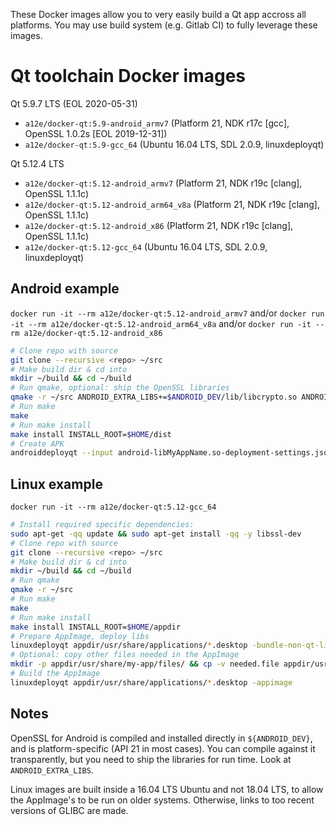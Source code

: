 These Docker images allow you to very easily build a Qt app accross all platforms. You may use build system (e.g. Gitlab CI) to fully leverage these images.

Qt toolchain Docker images
==========================

Qt 5.9.7 LTS (EOL 2020-05-31)
* `a12e/docker-qt:5.9-android_armv7` (Platform 21, NDK r17c [gcc], OpenSSL 1.0.2s [EOL 2019-12-31])
* `a12e/docker-qt:5.9-gcc_64` (Ubuntu 16.04 LTS, SDL 2.0.9, linuxdeployqt)

Qt 5.12.4 LTS
* `a12e/docker-qt:5.12-android_armv7` (Platform 21, NDK r19c [clang], OpenSSL 1.1.1c)
* `a12e/docker-qt:5.12-android_arm64_v8a` (Platform 21, NDK r19c [clang], OpenSSL 1.1.1c)
* `a12e/docker-qt:5.12-android_x86` (Platform 21, NDK r19c [clang], OpenSSL 1.1.1c)
* `a12e/docker-qt:5.12-gcc_64` (Ubuntu 16.04 LTS, SDL 2.0.9, linuxdeployqt)

Android example
---------------

`docker run -it --rm a12e/docker-qt:5.12-android_armv7`
and/or 
`docker run -it --rm a12e/docker-qt:5.12-android_arm64_v8a`
and/or 
`docker run -it --rm a12e/docker-qt:5.12-android_x86`

```sh
# Clone repo with source
git clone --recursive <repo> ~/src
# Make build dir & cd into
mkdir ~/build && cd ~/build
# Run qmake, optional: ship the OpenSSL libraries
qmake -r ~/src ANDROID_EXTRA_LIBS+=$ANDROID_DEV/lib/libcrypto.so ANDROID_EXTRA_LIBS+=$ANDROID_DEV/lib/libssl.so
# Run make
make
# Run make install 
make install INSTALL_ROOT=$HOME/dist
# Create APK
androiddeployqt --input android-libMyAppName.so-deployment-settings.json --output dist/ --android-platform $SDK_PLATFORM --deployment bundled --gradle --release
```

Linux example
-------------

`docker run -it --rm a12e/docker-qt:5.12-gcc_64`

```sh
# Install required specific dependencies:
sudo apt-get -qq update && sudo apt-get install -qq -y libssl-dev
# Clone repo with source
git clone --recursive <repo> ~/src
# Make build dir & cd into
mkdir ~/build && cd ~/build
# Run qmake
qmake -r ~/src
# Run make
make
# Run make install 
make install INSTALL_ROOT=$HOME/appdir
# Prepare AppImage, deploy libs
linuxdeployqt appdir/usr/share/applications/*.desktop -bundle-non-qt-libs -qmldir=~/src/resources/ -extra-plugins=iconengines
# Optional: copy other files needed in the AppImage
mkdir -p appdir/usr/share/my-app/files/ && cp -v needed.file appdir/usr/share/my-app/files/
# Build the AppImage
linuxdeployqt appdir/usr/share/applications/*.desktop -appimage
```

Notes
-----

OpenSSL for Android is compiled and installed directly in `${ANDROID_DEV}`, and is platform-specific (API 21 in most cases). You can compile against it transparently, but you need to ship the libraries for run time. Look at `ANDROID_EXTRA_LIBS`.

Linux images are built inside a 16.04 LTS Ubuntu and not 18.04 LTS, to allow the AppImage's to be run on older systems. Otherwise, links to too recent versions of GLIBC are made.
